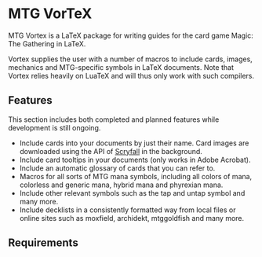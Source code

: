 # MTG VorTeX

MTG Vortex is a LaTeX package for writing guides for the card game Magic: The Gathering in LaTeX.

Vortex supplies the user with a number of macros to include cards, images, mechanics and MTG-specific symbols in LaTeX documents.
Note that Vortex relies heavily on LuaTeX and will thus only work with such compilers.

## Features
This section includes both completed and planned features while development is still ongoing.
- Include cards into your documents by just their name. Card images are downloaded using the API of [Scryfall](scyfall.com) in the background.
- Include card tooltips in your documents (only works in Adobe Acrobat).
- Include an automatic glossary of cards that you can refer to.
- Macros for all sorts of MTG mana symbols, including all colors of mana, colorless and generic mana, hybrid mana and phyrexian mana.
- Include other relevant symbols such as the tap and untap symbol and many more.
- Include decklists in a consistently formatted way from local files or online sites such as moxfield, archidekt, mtggoldfish and many more.

## Requirements
